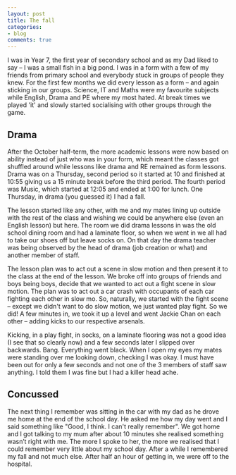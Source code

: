 ```yaml
---
layout: post
title: The fall
categories:
- blog
comments: true
---                 
```


I was in Year 7, the first year of secondary school and as my Dad liked to say – I was a small fish in a big pond. I was in a form with a few of my friends from primary school and everybody stuck in groups of people they knew. For the first few months we did every lesson as a form – and again sticking in our groups. Science, IT and Maths were my favourite subjects while English, Drama and PE where my most hated. At break times we played 'it' and slowly started socialising with other groups through the game.

## Drama
After the October half-term, the more academic lessons were now based on ability instead of just who was in your form, which meant the classes got shuffled around while lessons like drama and RE remained as form lessons. Drama was on a Thursday, second period so it started at 10 and finished at 10:55 giving us a 15 minute break before the third period. The fourth period was Music, which started at 12:05 and ended at 1:00 for lunch. One Thursday, in drama (you guessed it) I had a fall.
                       
The lesson started like any other, with me and my mates lining up outside with the rest of the class and wishing we could be anywhere else (even an English lesson) but here. The room we did drama lessons in was the old school dining room and had a laminate floor, so when we went in we all had to take our shoes off but leave socks on. On that day the drama teacher was being observed by the head of drama (job creation or what) and another member of staff.
                        
The lesson plan was to act out a scene in slow motion and then present it to the class at the end of the lesson. We broke off into groups of friends and boys being boys, decide that we wanted to act out a fight scene in slow motion. The plan was to act out a car crash with occupants of each car fighting each other in slow mo. So, naturally, we started with the fight scene – except we didn't want to do slow motion, we just wanted play fight. So we did! A few minutes in, we took it up a level and went Jackie Chan on each other – adding kicks to our respective arsenals.
                     
Kicking, in a play fight, in socks, on a laminate flooring was not a good idea (I see that so clearly now) and a few seconds later I slipped over backwards. Bang. Everything went black. When I open my eyes my mates were standing over me looking down, checking I was okay. I must have been out for only a few seconds and not one of the 3 members of staff saw anything. I told them I was fine but I had a killer head ache.

## Concussed                      
The next thing I remember was sitting in the car with my dad as he drove me home at the end of the school day. He asked me how my day went and I said something like "Good, I think. I can't really remember". We got home and I got talking to my mum after about 10 minutes she realised something wasn’t right with me. The more I spoke to her, the more we realised that I could remember very little about my school day. After a while I remembered my fall and not much else. After half an hour of getting in, we were off to the hospital.  
                